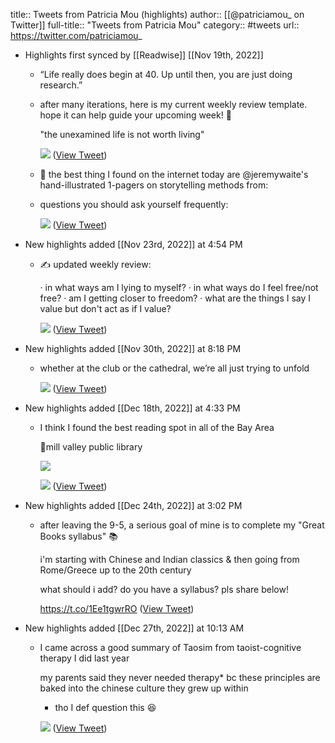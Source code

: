 title:: Tweets from Patricia Mou (highlights)
author:: [[@patriciamou_ on Twitter]]
full-title:: "Tweets from Patricia Mou"
category:: #tweets
url:: https://twitter.com/patriciamou_

- Highlights first synced by [[Readwise]] [[Nov 19th, 2022]]
	- “Life really does begin at 40. Up until then, you are just doing research.”
	- after many iterations, here is my current weekly review template. hope it can help guide your upcoming week! 💪
	  
	  "the unexamined life is not worth living" 
	  
	  ![](https://pbs.twimg.com/media/E3QCVqWVIAMBijR.jpg) ([View Tweet](https://twitter.com/patriciamou_/status/1401748387691589633))
	- 🤯 the best thing I found on the internet today are @jeremywaite's hand-illustrated 1-pagers on storytelling methods from:
	- questions you should ask yourself frequently: 
	  
	  ![](https://pbs.twimg.com/media/Fhy_uBIVsAA9Pxf.jpg) ([View Tweet](https://twitter.com/patriciamou_/status/1593449667655659520))
- New highlights added [[Nov 23rd, 2022]] at 4:54 PM
	- ✍️ updated weekly review: 
	  
	  · in what ways am I lying to myself?
	  · in what ways do I feel free/not free? 
	  · am I getting closer to freedom? 
	  · what are the things I say I value but don't act as if I value? 
	  
	  ![](https://pbs.twimg.com/media/FiNJBXkVsAAYbfw.jpg) ([View Tweet](https://twitter.com/patriciamou_/status/1595259845204115456))
- New highlights added [[Nov 30th, 2022]] at 8:18 PM
	- whether at the club or the cathedral, we’re all just trying to unfold 
	  
	  ![](https://pbs.twimg.com/media/FixveSWUcAAWNu5.jpg) ([View Tweet](https://twitter.com/patriciamou_/status/1597774924977868800))
- New highlights added [[Dec 18th, 2022]] at 4:33 PM
	- I think I found the best reading spot in all of the Bay Area 
	  
	  📍mill valley public library 
	  
	  ![](https://pbs.twimg.com/media/FkO7zghVsAEa_Rv.jpg) 
	  
	  ![](https://pbs.twimg.com/media/FkO7zgjVsAALQFV.jpg) ([View Tweet](https://twitter.com/patriciamou_/status/1604332397075476480))
- New highlights added [[Dec 24th, 2022]] at 3:02 PM
	- after leaving the 9-5, a serious goal of mine is to complete my "Great Books syllabus" 📚 
	  
	  i'm starting with Chinese and Indian classics & then going from Rome/Greece up to the 20th century 
	  
	  what should i add? do you have a syllabus? pls share below!
	  
	  https://t.co/1Ee1tgwrRO ([View Tweet](https://twitter.com/patriciamou_/status/1606490407722180611))
- New highlights added [[Dec 27th, 2022]] at 10:13 AM
	- I came across a good summary of Taosim from taoist-cognitive therapy I did last year 
	  
	  my parents said they never needed therapy* bc these principles are baked into the chinese culture they grew up within
	  
	  *  tho I def question this 😆 
	  
	  ![](https://pbs.twimg.com/media/Fk73aU8acAAPif-.jpg) ([View Tweet](https://twitter.com/patriciamou_/status/1607495138087170049))